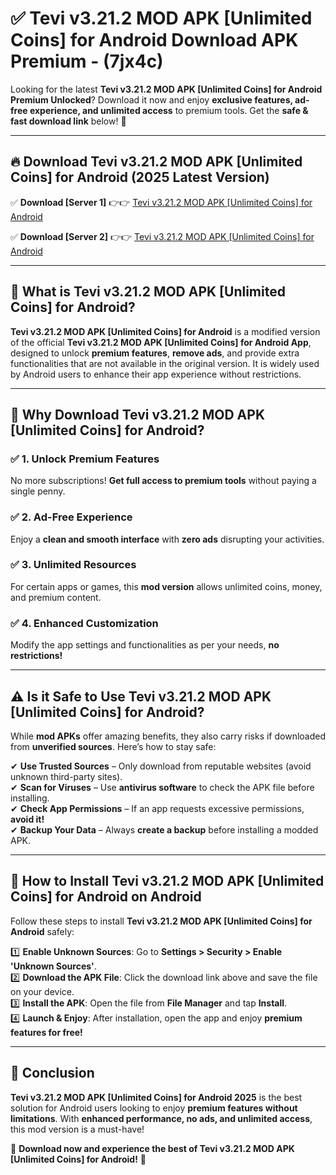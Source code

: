 
# ✅ Tevi v3.21.2 MOD APK [Unlimited Coins] for Android Download APK Premium -  (7jx4c) 

Looking for the latest **Tevi v3.21.2 MOD APK [Unlimited Coins] for Android Premium Unlocked**? Download it now and enjoy **exclusive features, ad-free experience, and unlimited access** to premium tools. Get the **safe & fast download link** below! 🚀

---

## 🔥 Download Tevi v3.21.2 MOD APK [Unlimited Coins] for Android (2025 Latest Version)

✅ **Download [Server 1]** 👉👉 [Tevi v3.21.2 MOD APK [Unlimited Coins] for Android ](https://apkcomod.com?title=Tevi_v3.21.2_MOD_APK_[Unlimited_Coins]_for_Android)  

✅ **Download [Server 2]** 👉👉 [Tevi v3.21.2 MOD APK [Unlimited Coins] for Android ](https://apkcomod.com?title=Tevi_v3.21.2_MOD_APK_[Unlimited_Coins]_for_Android)  


---

## 📌 What is Tevi v3.21.2 MOD APK [Unlimited Coins] for Android?

**Tevi v3.21.2 MOD APK [Unlimited Coins] for Android** is a modified version of the official **Tevi v3.21.2 MOD APK [Unlimited Coins] for Android App**, designed to unlock **premium features**, **remove ads**, and provide extra functionalities that are not available in the original version. It is widely used by Android users to enhance their app experience without restrictions.

---

## 🌟 Why Download Tevi v3.21.2 MOD APK [Unlimited Coins] for Android?

### ✅ 1. Unlock Premium Features
No more subscriptions! **Get full access to premium tools** without paying a single penny.

### ✅ 2. Ad-Free Experience
Enjoy a **clean and smooth interface** with **zero ads** disrupting your activities.

### ✅ 3. Unlimited Resources
For certain apps or games, this **mod version** allows unlimited coins, money, and premium content.

### ✅ 4. Enhanced Customization
Modify the app settings and functionalities as per your needs, **no restrictions!**

---

## ⚠️ Is it Safe to Use Tevi v3.21.2 MOD APK [Unlimited Coins] for Android?

While **mod APKs** offer amazing benefits, they also carry risks if downloaded from **unverified sources**. Here’s how to stay safe:

✔ **Use Trusted Sources** – Only download from reputable websites (avoid unknown third-party sites).  
✔ **Scan for Viruses** – Use **antivirus software** to check the APK file before installing.  
✔ **Check App Permissions** – If an app requests excessive permissions, **avoid it!**  
✔ **Backup Your Data** – Always **create a backup** before installing a modded APK.

---

## 📲 How to Install Tevi v3.21.2 MOD APK [Unlimited Coins] for Android on Android

Follow these steps to install **Tevi v3.21.2 MOD APK [Unlimited Coins] for Android** safely:

1️⃣ **Enable Unknown Sources**: Go to **Settings > Security > Enable 'Unknown Sources'**.  
2️⃣ **Download the APK File**: Click the download link above and save the file on your device.  
3️⃣ **Install the APK**: Open the file from **File Manager** and tap **Install**.  
4️⃣ **Launch & Enjoy**: After installation, open the app and enjoy **premium features for free!**

---

## 🚀 Conclusion

**Tevi v3.21.2 MOD APK [Unlimited Coins] for Android 2025** is the best solution for Android users looking to enjoy **premium features without limitations**. With **enhanced performance, no ads, and unlimited access**, this mod version is a must-have!

🔻 **Download now and experience the best of Tevi v3.21.2 MOD APK [Unlimited Coins] for Android!** 🔻

